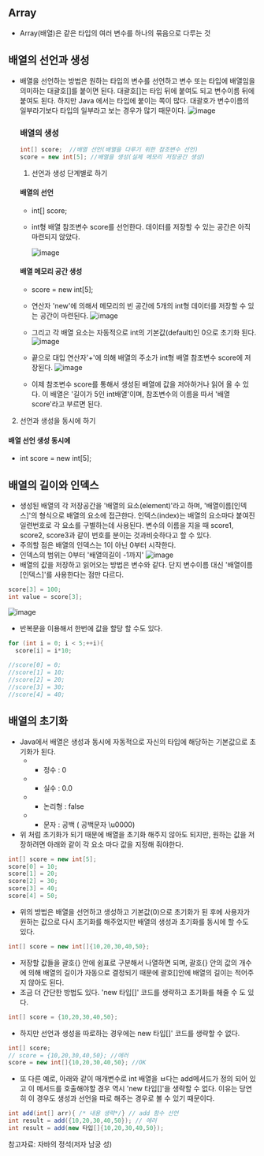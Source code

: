 ## Array
* Array(배열)은 같은 타입의 여러 변수를 하나의 묶음으로 다루는 것

## 배열의 선언과 생성
* 배열을 선언하는 방법은 원하는 타입의 변수를 선언하고 변수 또는 타입에 배열임을 의미하는 대괄호\[]를 붙이면 된다. 대괄호[]는 타입 뒤에 붙여도 되고 변수이름 뒤에 붙여도 된다. 하지만 Java 에서는 타입에 붙이는 쪽이 많다. 대괄호가 변수이름의 일부라기보다 타입의 일부라고 보는 경우가 많기 때문이다.
![image](https://user-images.githubusercontent.com/76929823/120873910-17a4fe80-c5df-11eb-88fe-a6592baee4b0.png)
  ### 배열의 생성
  
  ```java
  int[] score;  //배열 선언(배열을 다루기 위한 참조변수 선언)
  score = new int[5]; //배열을 생성(실제 메모리 저장공간 생성)
  ```
  1. 선언과 생성 단계별로 하기
  #### 배열의 선언
  * int[] score;
  
  * int형 배열 참조변수 score를 선언한다. 데이터를 저장할 수 있는 공간은 아직 마련되지 않았다.
    
      ![image](https://user-images.githubusercontent.com/76929823/120874047-b7fb2300-c5df-11eb-936f-cf2039caf918.png)
  
  #### 배열 메모리 공간 생성
  * score = new int\[5];
  
  * 연산자 'new'에 의해서 메모리의 빈 공간에 5개의 int형 데이터를 저장할 수 있는 공간이 마련된다.
   ![image](https://user-images.githubusercontent.com/76929823/120874099-f09afc80-c5df-11eb-8af1-19a40fcfe18d.png)
  
  * 그리고 각 배열 요소는 자동적으로 int의 기본값(default)인 0으로 초기화 된다.
   ![image](https://user-images.githubusercontent.com/76929823/120874129-158f6f80-c5e0-11eb-8953-235d3440a522.png)
  
  * 끝으로 대입 연산자'+'에 의해 배열의 주소가 int형 배열 참조변수 score에 저장된다.
   ![image](https://user-images.githubusercontent.com/76929823/120874151-31931100-c5e0-11eb-849d-c355b18ce86a.png)
  
  * 이제 참조변수 score를 통해서 생성된 배열에 값을 저아하거나 읽어 올 수 있다. 이 배열은 '길이가 5인 int배열'이며, 참조변수의 이름을 따서 '배열 score'라고 부르면 된다.

2. 선언과 생성을 동시에 하기
#### 배열 선언 생성 동시에
* int score = new int[5];


## 배열의 길이와 인덱스
* 생성된 배열의 각 저장공간을 '배열의 요소(element)'라고 하며, '배열이름[인덱스]'의 형식으로 배열의 요소에 접근한다. 인덱스(index)는 배열의 요소마다 붙여진 일련번호로 각 요소를 구별하는데 사용된다. 변수의 이름을 지을 때 score1, score2, score3과 같이 번호를 분이는 것과비슷하다고 할 수 있다.
* 주의할 점은 배열의 인덱스는 1이 아닌 0부터 시작한다.
* 인덱스의 범위는 0부터 '배열의길이 -1까지'
  ![image](https://user-images.githubusercontent.com/76929823/120877419-5643b480-c5f1-11eb-948e-6e4dd72f65c9.png)
* 배열의 값을 저장하고 읽어오는 방법은 변수와 같다. 단지 변수이름 대신 '배열이름\[인덱스]'를 사용한다는 점만 다르다.
```java
score[3] = 100;
int value = score[3];
```
![image](https://user-images.githubusercontent.com/76929823/120877580-4ed0db00-c5f2-11eb-9977-56c7acbce19e.png)
* 반복문을 이용해서 한번에 값을 할당 할 수도 있다.
```java
for (int i = 0; i < 5;++i){
  score[i] = i*10;
  
//score[0] = 0;
//score[1] = 10;
//score[2] = 20;
//score[3] = 30;
//score[4] = 40;

```

## 배열의 초기화
* Java에서 배열은 생성과 동시에 자동적으로 자신의 타입에 해당하는 기본값으로 초기화가 된다.
  * - 정수 : 0
  * - 실수 : 0.0
  * - 논리형 : false
  * - 문자 : 공백 ( 공백문자 \u0000)
* 위 처럼 초기화가 되기 때문에 배열을 초기화 해주지 않아도 되지만, 원하는 값을 저장하려면 아래와 같이 각 요소 마다 값을 지정해 줘야한다.
```java
int[] score = new int[5];
score[0] = 10;
score[1] = 20;
score[2] = 30;
score[3] = 40;
score[4] = 50;

```
* 위의 방법은 배열을 선언하고 생성하고 기본값(0)으로 초기화가 된 후에 사용자가 원하는 값으로 다시 초기화를 해주었지만 배열의 생성과 초기화를 동시에 할 수도 있다.
```java
int[] score = new int[]{10,20,30,40,50};
```
* 저장할 값들을 괄호{} 안에 쉼표로 구분해서 나열하면 되며, 괄호{} 안의 값의 개수에 의해 배열의 길이가 자동으로 결정되기 때문에 괄호[]안에 배열의 길이는 적어주지 않아도 된다.
* 조금 더 간단한 방법도 있다. 'new 타입[]' 코드를 생략하고 초기화를 해줄 수 도 있다.
```java
int[] score = {10,20,30,40,50};
```
* 하지만 선언과 생성을 따로하는 경우에는 new 타입[]' 코드를 생략할 수 없다.
```java
int[] score;
// score = {10,20,30,40,50}; //에러
score = new int[]{10,20,30,40,50}; //OK
```

* 또 다른 예로, 아래와 같이 매개변수로 int 배열을 ㅂ다는 add메서드가 정의 되어 있고 이 메서드를 호출해야할 경우 역시 'new 타입[]'을 생략할 수 없다. 이유는 당연히 이 경우도 생성과 선언을 따로 해주는 경우로 볼 수 있기 때문이다.
```java
int add(int[] arr){ /* 내용 생략*/} // add 함수 선언
int result = add({10,20,30,40,50}); // 에러
int result = add(new 타입[]{10,20,30,40,50});
```

참고자료: 자바의 정석(저자 남궁 성)
